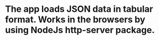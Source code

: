 # The app loads JSON data in tabular format. Works in the browsers by using NodeJs http-server package. 
